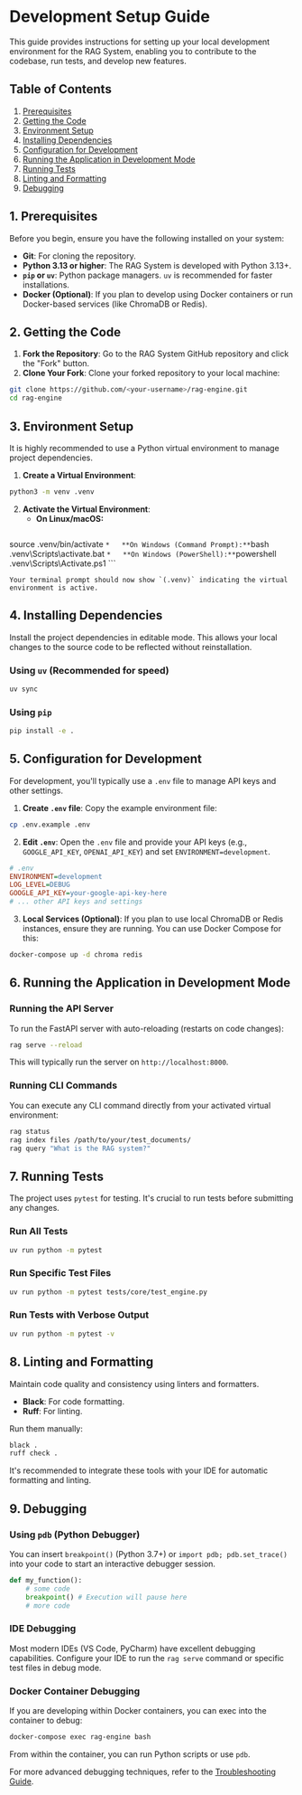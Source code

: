 # Development Setup Guide

This guide provides instructions for setting up your local development environment for the RAG System, enabling you to contribute to the codebase, run tests, and develop new features.

## Table of Contents

1.  [Prerequisites](#prerequisites)
2.  [Getting the Code](#getting-the-code)
3.  [Environment Setup](#environment-setup)
4.  [Installing Dependencies](#installing-dependencies)
5.  [Configuration for Development](#configuration-for-development)
6.  [Running the Application in Development Mode](#running-the-application-in-development-mode)
7.  [Running Tests](#running-tests)
8.  [Linting and Formatting](#linting-and-formatting)
9.  [Debugging](#debugging)

## 1. Prerequisites

Before you begin, ensure you have the following installed on your system:

*   **Git**: For cloning the repository.
*   **Python 3.13 or higher**: The RAG System is developed with Python 3.13+.
*   **`pip` or `uv`**: Python package managers. `uv` is recommended for faster installations.
*   **Docker (Optional)**: If you plan to develop using Docker containers or run Docker-based services (like ChromaDB or Redis).

## 2. Getting the Code

1.  **Fork the Repository**: Go to the RAG System GitHub repository and click the "Fork" button.
2.  **Clone Your Fork**: Clone your forked repository to your local machine:
```bash
git clone https://github.com/<your-username>/rag-engine.git
cd rag-engine

```

## 3. Environment Setup

It is highly recommended to use a Python virtual environment to manage project dependencies.

1.  **Create a Virtual Environment**:
```bash
python3 -m venv .venv

```
2.  **Activate the Virtual Environment**:
    *   **On Linux/macOS:**
        ```bash
source .venv/bin/activate
        ```
    *   **On Windows (Command Prompt):**
        ```bash
.venv\Scripts\activate.bat
        ```
    *   **On Windows (PowerShell):**
        ```powershell
.venv\Scripts\Activate.ps1
        ```

    Your terminal prompt should now show `(.venv)` indicating the virtual environment is active.

## 4. Installing Dependencies

Install the project dependencies in editable mode. This allows your local changes to the source code to be reflected without reinstallation.

### Using `uv` (Recommended for speed)

```bash
uv sync
```

### Using `pip`

```bash
pip install -e .
```

## 5. Configuration for Development

For development, you'll typically use a `.env` file to manage API keys and other settings.

1.  **Create `.env` file**: Copy the example environment file:
```bash
cp .env.example .env

```
2.  **Edit `.env`**: Open the `.env` file and provide your API keys (e.g., `GOOGLE_API_KEY`, `OPENAI_API_KEY`) and set `ENVIRONMENT=development`.

```ini
# .env
ENVIRONMENT=development
LOG_LEVEL=DEBUG
GOOGLE_API_KEY=your-google-api-key-here
# ... other API keys and settings

```

3.  **Local Services (Optional)**: If you plan to use local ChromaDB or Redis instances, ensure they are running. You can use Docker Compose for this:
```bash
docker-compose up -d chroma redis

```

## 6. Running the Application in Development Mode

### Running the API Server

To run the FastAPI server with auto-reloading (restarts on code changes):

```bash
rag serve --reload
```

This will typically run the server on `http://localhost:8000`.

### Running CLI Commands

You can execute any CLI command directly from your activated virtual environment:

```bash
rag status
rag index files /path/to/your/test_documents/
rag query "What is the RAG system?"
```

## 7. Running Tests

The project uses `pytest` for testing. It's crucial to run tests before submitting any changes.

### Run All Tests

```bash
uv run python -m pytest
```

### Run Specific Test Files

```bash
uv run python -m pytest tests/core/test_engine.py
```

### Run Tests with Verbose Output

```bash
uv run python -m pytest -v
```

## 8. Linting and Formatting

Maintain code quality and consistency using linters and formatters.

*   **Black**: For code formatting.
*   **Ruff**: For linting.

Run them manually:

```bash
black .
ruff check .
```

It's recommended to integrate these tools with your IDE for automatic formatting and linting.

## 9. Debugging

### Using `pdb` (Python Debugger)

You can insert `breakpoint()` (Python 3.7+) or `import pdb; pdb.set_trace()` into your code to start an interactive debugger session.

```python
def my_function():
    # some code
    breakpoint() # Execution will pause here
    # more code
```

### IDE Debugging

Most modern IDEs (VS Code, PyCharm) have excellent debugging capabilities. Configure your IDE to run the `rag serve` command or specific test files in debug mode.

### Docker Container Debugging

If you are developing within Docker containers, you can exec into the container to debug:

```bash
docker-compose exec rag-engine bash
```

From within the container, you can run Python scripts or use `pdb`.

For more advanced debugging techniques, refer to the [Troubleshooting Guide](../operations/troubleshooting.md).
